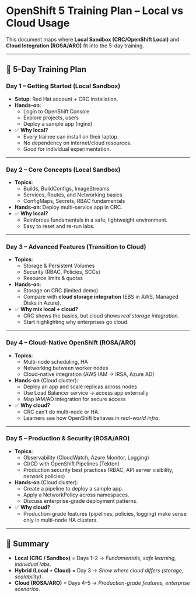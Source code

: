 # OpenShift 5 Training Plan – Local vs Cloud Usage

This document maps where **Local Sandbox (CRC/OpenShift Local)** and **Cloud Integration (ROSA/ARO)** fit into the 5-day training.

---

## 📅 5-Day Training Plan

### **Day 1 – Getting Started (Local Sandbox)**
- **Setup**: Red Hat account + CRC installation.  
- **Hands-on**:  
  - Login to OpenShift Console  
  - Explore projects, users  
  - Deploy a sample app (nginx)  
- ✅ **Why local?**  
  - Every trainee can install on their laptop.  
  - No dependency on internet/cloud resources.  
  - Good for individual experimentation.

---

### **Day 2 – Core Concepts (Local Sandbox)**
- **Topics**:  
  - Builds, BuildConfigs, ImageStreams  
  - Services, Routes, and Networking basics  
  - ConfigMaps, Secrets, RBAC fundamentals  
- **Hands-on**: Deploy multi-service app in CRC.  
- ✅ **Why local?**  
  - Reinforces fundamentals in a safe, lightweight environment.  
  - Easy to reset and re-run labs.  

---

### **Day 3 – Advanced Features (Transition to Cloud)**
- **Topics**:  
  - Storage & Persistent Volumes  
  - Security (RBAC, Policies, SCCs)  
  - Resource limits & quotas  
- **Hands-on**:  
  - Storage on CRC (limited demo)  
  - Compare with **cloud storage integration** (EBS in AWS, Managed Disks in Azure).  
- ✅ **Why mix local + cloud?**  
  - CRC shows the basics, but cloud shows *real storage integration*.  
  - Start highlighting why enterprises go cloud.

---

### **Day 4 – Cloud-Native OpenShift (ROSA/ARO)**
- **Topics**:  
  - Multi-node scheduling, HA  
  - Networking between worker nodes  
  - Cloud-native integration (AWS IAM → IRSA, Azure AD)  
- **Hands-on** (Cloud cluster):  
  - Deploy an app and scale replicas across nodes  
  - Use Load Balancer service → access app externally  
  - Map IAM/AD integration for secure access  
- ✅ **Why cloud?**  
  - CRC can’t do multi-node or HA.  
  - Learners see how OpenShift behaves in *real-world infra*.  

---

### **Day 5 – Production & Security (ROSA/ARO)**
- **Topics**:  
  - Observability (CloudWatch, Azure Monitor, Logging)  
  - CI/CD with OpenShift Pipelines (Tekton)  
  - Production security best practices (RBAC, API server visibility, network policies)  
- **Hands-on** (Cloud cluster):  
  - Create a pipeline to deploy a sample app.  
  - Apply a NetworkPolicy across namespaces.  
  - Discuss enterprise-grade deployment patterns.  
- ✅ **Why cloud?**  
  - Production-grade features (pipelines, policies, logging) make sense only in multi-node HA clusters.  

---

## 🎯 Summary
- **Local (CRC / Sandbox)** = Days 1–2 → *Fundamentals, safe learning, individual labs*.  
- **Hybrid (Local + Cloud)** = Day 3 → *Show where cloud differs (storage, scalability)*.  
- **Cloud (ROSA/ARO)** = Days 4–5 → *Production-grade features, enterprise scenarios*.  
